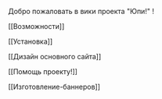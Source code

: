 Добро пожаловать в вики проекта "Юпи!" !

[[Возможности]]

[[Установка]]

[[Дизайн основного сайта]]

[[Помощь проекту!]]

[[Изготовление-баннеров]]

